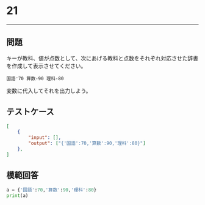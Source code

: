 # 21

---
## 問題
キーが教科、値が点数として、次にあげる教科と点数をそれぞれ対応させた辞書を作成して表示させてください。

`国語⁻70 算数-90 理科-80`  

変数に代入してそれを出力しよう。

## テストケース

```json
[
	{
		"input": [],
		"output": ["{'国語':70,'算数':90,'理科':80}"]
  	},
]
```

## 模範回答
```python
a = {'国語':70,'算数':90,'理科':80}
print(a)
```
